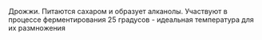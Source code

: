 Дрожжи. Питаются сахаром и образует алканолы. Участвуют в процессе ферментирования
25 градусов - идеальная температура для их размножения